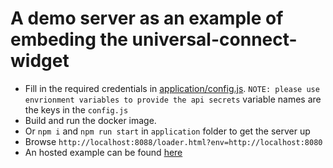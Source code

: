 # A demo server as an example of embeding the universal-connect-widget

- Fill in the required credentials in [application/config.js](application/config.js).
  `NOTE: please use envrionment variables to provide the api secrets` variable names are the keys in the `config.js`
- Build and run the docker image.
- Or `npm i` and `npm run start` in `application` folder to get the server up
- Browse `http://localhost:8088/loader.html?env=http://localhost:8080`
- An hosted example can be found [here](https://demo.sophtron.com/loader.html?env=https://universalwidget.sophtron-prod.com)
